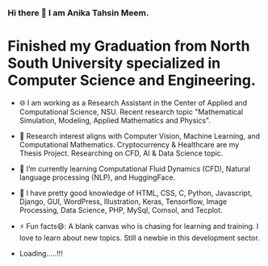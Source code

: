### Hi there 👋 I am Anika Tahsin Meem. 
# Finished my Graduation from North South University specialized in Computer Science and Engineering.
<!--
**AnikaMeem/AnikaMeem** is a ✨ _special_ ✨ repository because its `README.md` (this file) appears on your GitHub profile.
Here are some ideas to get you started:
-->
- 🌐 I am working as a Research Assistant in the Center of Applied and Computational Science, NSU. Recent research topic "Mathematical Simulation, Modeling, Applied Mathematics and Physics". 
- 🔭 Research interest aligns with Computer Vision, Machine Learning, and Computational Mathematics. Cryptocurrency & Healthcare are my Thesis Project. Researching on CFD, AI & Data Science topic. 
- 🌱 I’m currently learning Computational Fluid Dynamics (CFD), Natural language processing (NLP), and HuggingFace.
- 👯 I have pretty good knowledge of HTML, CSS, C, Python, Javascript, Django, GUI, WordPress, Illustration, Keras, Tensorflow, Image Processing, Data Science, PHP, MySql, Comsol, and Tecplot. 
- ⚡ Fun facts😄: A blank canvas who is chasing for learning and training. I love to learn about new topics. Still a newbie in this development sector.

- Loading.....!!!
